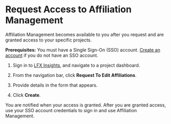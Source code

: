 # Request Access to Affiliation Management

Affiliation Management becomes available to you after you request and are granted access to your specific projects.

**Prerequisites:**  You must have a Single Sign-On \(SSO\) account. [Create an account](../../sso/create-an-account.md) if you do not have an SSO account.

1. Sign in to [LFX Insights](https://insights.lfx.linuxfoundation.org/projects), and navigate to a project dashboard.

2. From the navigation bar, click **Request To Edit Affiliations**.

3. Provide details in the form that appears.

4. Click **Create**.

You are notified when your access is granted. After you are granted access, use your SSO account credentials to sign in and use Affiliation Management.

